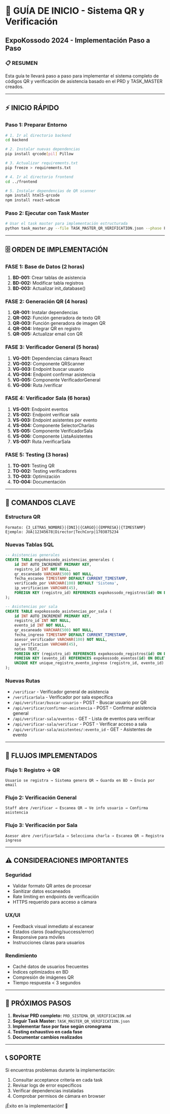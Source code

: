 # 🚀 GUÍA DE INICIO - Sistema QR y Verificación
## ExpoKossodo 2024 - Implementación Paso a Paso

### **📋 RESUMEN**
Esta guía te llevará paso a paso para implementar el sistema completo de códigos QR y verificación de asistencia basado en el PRD y TASK_MASTER creados.

---

## **⚡ INICIO RÁPIDO**

### **Paso 1: Preparar Entorno**
```bash
# 1. Ir al directorio backend
cd backend

# 2. Instalar nuevas dependencias
pip install qrcode[pil] Pillow

# 3. Actualizar requirements.txt
pip freeze > requirements.txt

# 4. Ir al directorio frontend  
cd ../frontend

# 5. Instalar dependencias de QR scanner
npm install html5-qrcode
npm install react-webcam
```

### **Paso 2: Ejecutar con Task Master**
```bash
# Usar el task master para implementación estructurada
python task_master.py --file TASK_MASTER_QR_VERIFICATION.json --phase FASE_1_BASE_DATOS
```

---

## **🗄️ ORDEN DE IMPLEMENTACIÓN**

### **FASE 1: Base de Datos (2 horas)**
1. **BD-001:** Crear tablas de asistencia
2. **BD-002:** Modificar tabla registros  
3. **BD-003:** Actualizar init_database()

### **FASE 2: Generación QR (4 horas)**
1. **QR-001:** Instalar dependencias
2. **QR-002:** Función generadora de texto QR
3. **QR-003:** Función generadora de imagen QR
4. **QR-004:** Integrar QR en registro
5. **QR-005:** Actualizar email con QR

### **FASE 3: Verificador General (5 horas)**
1. **VG-001:** Dependencias cámara React
2. **VG-002:** Componente QRScanner
3. **VG-003:** Endpoint buscar usuario
4. **VG-004:** Endpoint confirmar asistencia
5. **VG-005:** Componente VerificadorGeneral
6. **VG-006:** Ruta /verificar

### **FASE 4: Verificador Sala (6 horas)**
1. **VS-001:** Endpoint eventos
2. **VS-002:** Endpoint verificar sala
3. **VS-003:** Endpoint asistentes por evento
4. **VS-004:** Componente SelectorCharlas
5. **VS-005:** Componente VerificadorSala
6. **VS-006:** Componente ListaAsistentes
7. **VS-007:** Ruta /verificarSala

### **FASE 5: Testing (3 horas)**
1. **TO-001:** Testing QR
2. **TO-002:** Testing verificadores
3. **TO-003:** Optimización
4. **TO-004:** Documentación

---

## **🔧 COMANDOS CLAVE**

### **Estructura QR**
```
Formato: {3_LETRAS_NOMBRE}|{DNI}|{CARGO}|{EMPRESA}|{TIMESTAMP}
Ejemplo: JUA|12345678|Director|TechCorp|1703875234
```

### **Nuevas Tablas SQL**
```sql
-- Asistencias generales
CREATE TABLE expokossodo_asistencias_generales (
    id INT AUTO_INCREMENT PRIMARY KEY,
    registro_id INT NOT NULL,
    qr_escaneado VARCHAR(500) NOT NULL,
    fecha_escaneo TIMESTAMP DEFAULT CURRENT_TIMESTAMP,
    verificado_por VARCHAR(100) DEFAULT 'Sistema',
    ip_verificacion VARCHAR(45),
    FOREIGN KEY (registro_id) REFERENCES expokossodo_registros(id) ON DELETE CASCADE
);

-- Asistencias por sala
CREATE TABLE expokossodo_asistencias_por_sala (
    id INT AUTO_INCREMENT PRIMARY KEY,
    registro_id INT NOT NULL,
    evento_id INT NOT NULL,
    qr_escaneado VARCHAR(500) NOT NULL,
    fecha_ingreso TIMESTAMP DEFAULT CURRENT_TIMESTAMP,
    asesor_verificador VARCHAR(100) NOT NULL,
    ip_verificacion VARCHAR(45),
    notas TEXT,
    FOREIGN KEY (registro_id) REFERENCES expokossodo_registros(id) ON DELETE CASCADE,
    FOREIGN KEY (evento_id) REFERENCES expokossodo_eventos(id) ON DELETE CASCADE,
    UNIQUE KEY unique_registro_evento_ingreso (registro_id, evento_id)
);
```

### **Nuevas Rutas**
- `/verificar` - Verificador general de asistencia
- `/verificarSala` - Verificador por sala específica
- `/api/verificar/buscar-usuario` - POST - Buscar usuario por QR
- `/api/verificar/confirmar-asistencia` - POST - Confirmar asistencia general
- `/api/verificar-sala/eventos` - GET - Lista de eventos para verificar
- `/api/verificar-sala/verificar` - POST - Verificar acceso a sala
- `/api/verificar-sala/asistentes/:evento_id` - GET - Asistentes de evento

---

## **📱 FLUJOS IMPLEMENTADOS**

### **Flujo 1: Registro → QR**
```
Usuario se registra → Sistema genera QR → Guarda en BD → Envía por email
```

### **Flujo 2: Verificación General**
```
Staff abre /verificar → Escanea QR → Ve info usuario → Confirma asistencia
```

### **Flujo 3: Verificación por Sala**
```
Asesor abre /verificarSala → Selecciona charla → Escanea QR → Registra ingreso
```

---

## **⚠️ CONSIDERACIONES IMPORTANTES**

### **Seguridad**
- Validar formato QR antes de procesar
- Sanitizar datos escaneados
- Rate limiting en endpoints de verificación
- HTTPS requerido para acceso a cámara

### **UX/UI**
- Feedback visual inmediato al escanear
- Estados claros (loading/success/error)
- Responsive para móviles
- Instrucciones claras para usuarios

### **Rendimiento**
- Caché datos de usuarios frecuentes
- Índices optimizados en BD
- Compresión de imágenes QR
- Tiempo respuesta < 3 segundos

---

## **🎯 PRÓXIMOS PASOS**

1. **Revisar PRD completo:** `PRD_SISTEMA_QR_VERIFICACION.md`
2. **Seguir Task Master:** `TASK_MASTER_QR_VERIFICATION.json`
3. **Implementar fase por fase según cronograma**
4. **Testing exhaustivo en cada fase**
5. **Documentar cambios realizados**

---

## **📞 SOPORTE**

Si encuentras problemas durante la implementación:
1. Consultar acceptance criteria en cada task
2. Revisar logs de error específicos
3. Verificar dependencias instaladas
4. Comprobar permisos de cámara en browser

¡Éxito en la implementación! 🚀 